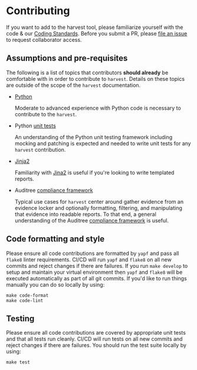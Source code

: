 # Contributing

If you want to add to the harvest tool, please familiarize yourself with the code & our [Coding Standards][].
Before you submit a PR, please [file an issue][new collab] to request collaborator access.

## Assumptions and pre-requisites

The following is a list of topics that contributors **should already** be comfortable
with in order to contribute to `harvest`.  Details on these topics are outside of
the scope of the `harvest` documentation.

- [Python][python]

  Moderate to advanced experience with Python code is necessary to contribute
  to the `harvest`.

- Python [unit tests][python-unit-tests]

  An understanding of the Python unit testing framework including mocking and patching is
  expected and needed to write unit tests for any `harvest` contribution.

- [Jinja2][jinja2]

  Familiarity with [Jina2][jinja2] is useful if you're looking to write templated reports.

- Auditree [compliance framework][auditree-framework]

  Typical use cases for `harvest` center around gather evidence from an evidence locker
  and optionally formatting, filtering, and manipulating that evidence into readable reports.
  To that end, a general understanding of the Auditree [compliance framework][auditree-framework] is
  useful.

## Code formatting and style

Please ensure all code contributions are formatted by `yapf` and pass all `flake8` linter requirements.
CI/CD will run `yapf` and `flake8` on all new commits and reject changes if there are failures.  If you
run `make develop` to setup and maintain your virtual environment then `yapf` and `flake8` will be executed
automatically as part of all git commits.  If you'd like to run things manually you can do so locally by using:

```shell
make code-format
make code-lint
```

## Testing

Please ensure all code contributions are covered by appropriate unit tests and that all tests run cleanly.
CI/CD will run tests on all new commits and reject changes if there are failures. You should run the test
suite locally by using:

```shell
make test
```

[Coding Standards]: https://github.com/ComplianceAsCode/auditree-framework/blob/master/doc/coding-standards.rst
[flake8]: https://gitlab.com/pycqa/flake8
[new collab]: https://github.com/ComplianceAsCode/auditree-harvest/issues/new?template=new-collaborator.md
[yapf]: https://github.com/google/yapf
[python]: https://www.python.org/
[python-unit-tests]: https://docs.python.org/3/library/unittest.html
[jinja2]: http://jinja.pocoo.org/docs/2.10/
[auditree-framework]: https://github.com/ComplianceAsCode/auditree-framework
